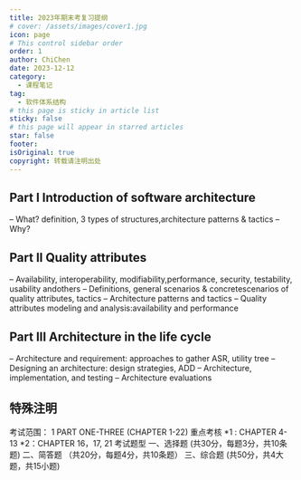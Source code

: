 ```yaml
---
title: 2023年期末考复习提纲
# cover: /assets/images/cover1.jpg
icon: page
# This control sidebar order
order: 1
author: ChiChen
date: 2023-12-12
category:
  - 课程笔记
tag:
  - 软件体系结构
# this page is sticky in article list
sticky: false
# this page will appear in starred articles
star: false
footer: 
isOriginal: true
copyright: 转载请注明出处
---
```


## Part I Introduction of software architecture

– What? definition, 3 types of structures,architecture patterns & tactics
– Why?

## Part II Quality attributes

– Availability, interoperability, modifiability,performance, security, testability, usability andothers
– Definitions, general scenarios & concretescenarios of quality attributes, tactics
– Architecture patterns and tactics
– Quality attributes modeling and analysis:availability and performance

## Part III Architecture in the life cycle

– Architecture and requirement: approaches to gather ASR, utility tree
– Designing an architecture: design strategies, ADD
– Architecture, implementation, and testing
– Architecture evaluations

## 特殊注明

考试范围：
1 PART ONE-THREE (CHAPTER 1-22)
重点考核
*1 : CHAPTER 4-13
*2：CHAPTER 16，17, 21
考试题型
一、选择题 (共30分，每题3分，共10条题)
二、简答题 （共20分，每题4分，共10条题）
三、综合题 (共50分，共4大题，共15小题)
